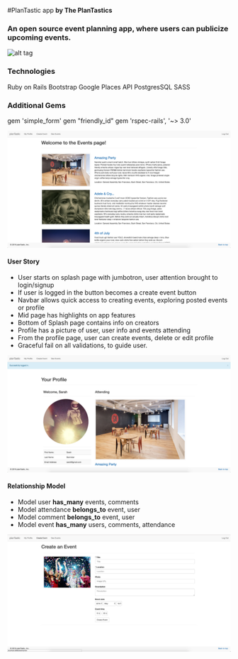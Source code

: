 #PlanTastic app
**by The PlanTastics**

### An open source event planning app, where users can publicize upcoming events.

![alt tag](https://github.com/Smicl11/planTastic_project2/blob/screenshots/screenshot_1.png)

### Technologies
Ruby on Rails
Bootstrap
Google Places API
PostgresSQL
SASS

### Additional Gems
gem 'simple_form'
gem "friendly_id"
gem 'rspec-rails', '~> 3.0'

![alt tag](https://github.com/Smicl11/planTastic_project2/blob/screenshots/screenshot_2.png)

#### User Story
- User starts on splash page with jumbotron, user attention brought to login/signup
- If user is logged in the button becomes a create event button
- Navbar allows quick access to creating events, exploring posted events or profile
- Mid page has highlights on app features
- Bottom of Splash page contains info on creators
- Profile has a picture of user, user info and events attending
- From the profile page, user can create events, delete or edit profile
- Graceful fail on all validations, to guide user.

![alt tag](https://github.com/Smicl11/planTastic_project2/blob/screenshots/Screenshot_3.png)

#### Relationship Model
- Model user **has_many** events, comments
- Model attendance **belongs_to** event, user
- Model comment **belongs_to** event, user
- Model event **has_many** users, comments, attendance

![alt tag](https://github.com/Smicl11/planTastic_project2/blob/screenshots/screenshot_4.png)
